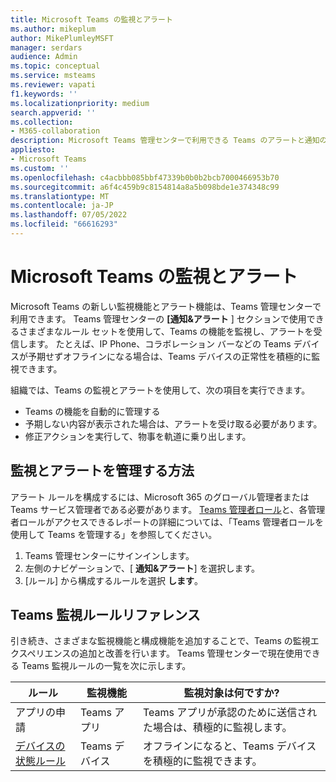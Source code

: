```yaml
---
title: Microsoft Teams の監視とアラート
ms.author: mikeplum
author: MikePlumleyMSFT
manager: serdars
audience: Admin
ms.topic: conceptual
ms.service: msteams
ms.reviewer: vapati
f1.keywords: ''
ms.localizationpriority: medium
search.appverid: ''
ms.collection:
- M365-collaboration
description: Microsoft Teams 管理センターで利用できる Teams のアラートと通知の機能について説明します。
appliesto:
- Microsoft Teams
ms.custom: ''
ms.openlocfilehash: c4acbbb085bbf47339b0b0b2bcb7000466953b70
ms.sourcegitcommit: a6f4c459b9c8154814a8a5b098bde1e374348c99
ms.translationtype: MT
ms.contentlocale: ja-JP
ms.lasthandoff: 07/05/2022
ms.locfileid: "66616293"
---
```

# <a name="microsoft-teams-monitoring-and-alerting"></a>Microsoft Teams の監視とアラート

Microsoft Teams の新しい監視機能とアラート機能は、Teams 管理センターで利用できます。 Teams 管理センターの **[通知&アラート** ] セクションで使用できるさまざまなルール セットを使用して、Teams の機能を監視し、アラートを受信します。 たとえば、IP Phone、コラボレーション バーなどの Teams デバイスが予期せずオフラインになる場合は、Teams デバイスの正常性を積極的に監視できます。  

組織では、Teams の監視とアラートを使用して、次の項目を実行できます。

- Teams の機能を自動的に管理する
- 予期しない内容が表示された場合は、アラートを受け取る必要があります。
- 修正アクションを実行して、物事を軌道に乗り出します。

## <a name="how-to-manage-monitoring-and-alerting"></a>監視とアラートを管理する方法

 アラート ルールを構成するには、Microsoft 365 のグローバル管理者または Teams サービス管理者である必要があります。 [Teams 管理者ロール](../using-admin-roles.md)と、各管理者ロールがアクセスできるレポートの詳細については、「Teams 管理者ロールを使用して Teams を管理する」を参照してください。

1. Teams 管理センターにサインインします。
2. 左側のナビゲーションで、[ **通知&アラート**] を選択します。
3. [ルール] から構成するルールを選択 **します**。

## <a name="teams-monitoring-rules-reference"></a>Teams 監視ルールリファレンス

引き続き、さまざまな監視機能と構成機能を追加することで、Teams の監視エクスペリエンスの追加と改善を行います。 Teams 管理センターで現在使用できる Teams 監視ルールの一覧を次に示します。


|ルール  |監視機能|監視対象は何ですか? |
|---------|---------|---------|
|アプリの申請  |Teams アプリ | Teams アプリが承認のために送信された場合は、積極的に監視します。|
|[デバイスの状態ルール](device-health-status.md)  |Teams デバイス | オフラインになると、Teams デバイスを積極的に監視できます。|
